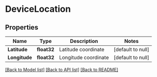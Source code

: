# DeviceLocation

## Properties
Name | Type | Description | Notes
------------ | ------------- | ------------- | -------------
**Latitude** | **float32** | Latitude coordinate | [default to null]
**Longitude** | **float32** | Longitude coordinate | [default to null]

[[Back to Model list]](../README.md#documentation-for-models) [[Back to API list]](../README.md#documentation-for-api-endpoints) [[Back to README]](../README.md)



